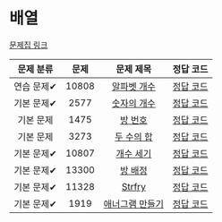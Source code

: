 # 배열

[문제집 링크](https://www.acmicpc.net/workbook/view/7307)

| 문제 분류 | 문제 | 문제 제목 | 정답 코드 |
| :--: | :--: | :--: | :--: |
| 연습 문제✔ | 10808 | [알파벳 개수](https://www.acmicpc.net/problem/10808) | [정답 코드](../0x03-배열/10808_알파벳개수.py) |
| 기본 문제✔ | 2577 | [숫자의 개수](https://www.acmicpc.net/problem/2577) | [정답 코드](../0x03-배열/2577_숫자의개수.py) |
| 기본 문제 | 1475 | [방 번호](https://www.acmicpc.net/problem/1475) | [정답 코드](../0x03-배열/1475_.py) |
| 기본 문제 | 3273 | [두 수의 합](https://www.acmicpc.net/problem/3273) | [정답 코드](../0x03-배열/.py) |
| 기본 문제✔ | 10807 | [개수 세기](https://www.acmicpc.net/problem/10807) | [정답 코드](../0x03-배열/10807_개수세기.py) |
| 기본 문제✔ | 13300 | [방 배정](https://www.acmicpc.net/problem/13300) | [정답 코드](../0x03-배열/13300_방배정.py) |
| 기본 문제✔ | 11328 | [Strfry](https://www.acmicpc.net/problem/11328) | [정답 코드](../0x03-배열/11328_Stryfry.py) |
| 기본 문제✔ | 1919 | [애너그램 만들기](https://www.acmicpc.net/problem/1919) | [정답 코드](../0x03-배열/1919_애너그램만들기.py) |
